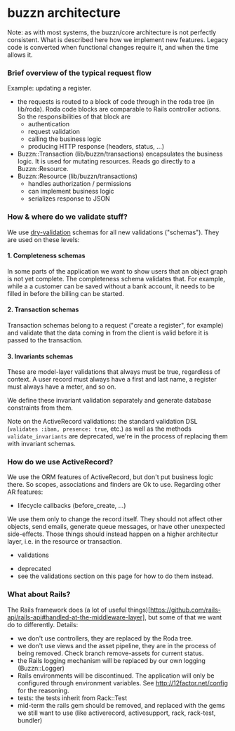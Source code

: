 # buzzn architecture

Note: as with most systems, the buzzn/core architecture is not perfectly consistent. 
What is described here how we implement new features. Legacy code is converted when functional changes require it, and when the time allows it.

### Brief overview of the typical request flow

Example: updating a register.

- the requests is routed to a block of code through in the roda tree (in lib/roda). Roda code blocks are comparable to Rails controller actions. So the responsibilities of that block are
    - authentication
    - request validation
    - calling the business logic
    - producing HTTP response (headers, status, ...)
- Buzzn::Transaction (lib/buzzn/transactions) encapsulates the business logic. It is used for mutating resources. Reads go directly to a Buzzn::Resource.
- Buzzn::Resource (lib/buzzn/transactions)
    - handles authorization / permissions
    - can implement business logic
    - serializes response to JSON

### How & where do we validate stuff?

We use [dry-validation](http://dry-rb.org/gems/dry-validation) schemas for all new validations ("schemas"). They are used on these levels:

#### 1. Completeness schemas

In some parts of the application we want to show users that an object graph is not yet complete. The completeness schema validates that. For example, while a a customer can be saved without a bank account, it needs to be filled in before the billing can be started.

#### 2. Transaction schemas

Transaction schemas belong to a request ("create a register", for example) and validate that the data
coming in from the client is valid before it is passed to the transaction.

#### 3. Invariants schemas

These are model-layer validations that always must be true, regardless of context. A user record must always have a first and last name, a register must always have a meter, and so on.

We define these invariant validation separately and generate database constraints from them.

Note on the ActiveRecord validations: the standard validation DSL (`validates :iban, presence: true`, etc.) as well as the methods `validate_invariants` are deprecated, we're in the process of replacing them with invariant schemas.

### How do we use ActiveRecord?

We use the ORM features of ActiveRecord, but don't put business logic there. So scopes, associations and finders are Ok to use. Regarding other AR features:

* lifecycle callbacks (before_create, ...) 

We use them only to change the record itself. They should not affect other objects, send emails, generate queue messages, or have other unexpected side-effects. Those things should instead happen on a higher architectur layer, i.e. in the resource or transaction.

* validations

- deprecated
- see the validations section on this page for how to do them instead.

### What about Rails?

The Rails framework does (a lot of useful things)[https://github.com/rails-api/rails-api#handled-at-the-middleware-layer], but some of that we want do to differently. Details:

- we don't use controllers, they are replaced by the Roda tree.
- we don't use views and the asset pipeline, they are in the process of being removed. Check branch remove-assets for current status.
- the Rails logging mechanism will be replaced by our own logging (Buzzn::Logger)
- Rails environments will be discontinued. The application will only be configured through environment variables. See http://12factor.net/config for the reasoning.
- tests: the tests inherit from Rack::Test
- mid-term the rails gem should be removed, and replaced with the gems we still want to use (like activerecord, activesupport, rack, rack-test, bundler)